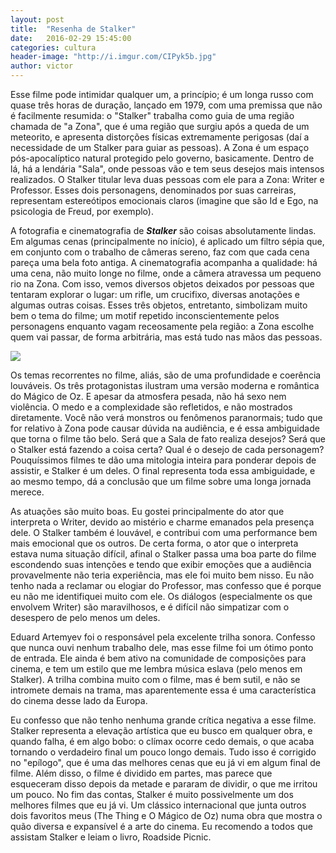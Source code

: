 ```yaml
---
layout: post
title:  "Resenha de Stalker"
date:   2016-02-29 15:45:00
categories: cultura
header-image: "http://i.imgur.com/CIPyk5b.jpg"
author: victor
---
```

Esse filme pode intimidar qualquer um, a princípio; é um longa russo com quase três horas de duração, lançado em 1979, com uma premissa que não é facilmente resumida: o "Stalker" trabalha como guia de uma região chamada de "a Zona", que é uma região que surgiu após a queda de um meteorito, e apresenta distorções físicas extremamente perigosas (daí a necessidade de um Stalker para guiar as pessoas). A Zona é um espaço pós-apocalíptico natural protegido pelo governo, basicamente. Dentro de lá, há a lendária "Sala", onde pessoas vão e tem seus desejos mais intensos realizados. O Stalker titular leva duas pessoas com ele para a Zona: Writer e Professor. Esses dois personagens, denominados por suas carreiras, representam estereótipos emocionais claros (imagine que são Id e Ego, na psicologia de Freud, por exemplo).

<!--break-->

A fotografia e cinematografia de ***Stalker*** são coisas absolutamente lindas. Em algumas cenas (principalmente no início), é aplicado um filtro sépia que, em conjunto com o trabalho de câmeras sereno, faz com que cada cena pareça uma bela foto antiga. A cinematografia acompanha a qualidade: há uma cena, não muito longe no filme, onde a câmera atravessa um pequeno rio na Zona. Com isso, vemos diversos objetos deixados por pessoas que tentaram explorar o lugar: um rifle, um crucifixo, diversas anotações e algumas outras coisas. Esses três objetos, entretanto, simbolizam muito bem o tema do filme; um motif repetido inconscientemente pelos personagens enquanto vagam receosamente pela região: a Zona escolhe quem vai passar, de forma arbitrária, mas está tudo nas mãos das pessoas.

![](http://i.imgur.com/BJOeYlB.jpg)

Os temas recorrentes no filme, aliás, são de uma profundidade e coerência louváveis. Os três protagonistas ilustram uma versão moderna e romântica do Mágico de Oz. E apesar da atmosfera pesada, não há sexo nem violência. O medo e a complexidade são refletidos, e não mostrados diretamente. Você não verá monstros ou fenômenos paranormais; tudo que for relativo à Zona pode causar dúvida na audiência, e é essa ambiguidade que torna o filme tão belo. Será que a Sala de fato realiza desejos? Será que o Stalker está fazendo a coisa certa? Qual é o desejo de cada personagem? Pouquíssimos filmes te dão uma mitologia inteira para ponderar depois de assistir, e Stalker é um deles. O final representa toda essa ambiguidade, e ao mesmo tempo, dá a conclusão que um filme sobre uma longa jornada merece.

As atuações são muito boas. Eu gostei principalmente do ator que interpreta o Writer, devido ao mistério e charme emanados pela presença dele. O Stalker também é louvável, e contribui com uma performance bem mais emocional que os outros. De certa forma, o ator que o interpreta estava numa situação difícil, afinal o Stalker passa uma boa parte do filme escondendo suas intenções e tendo que exibir emoções que a audiência provavelmente não teria experiência, mas ele foi muito bem nisso. Eu não tenho nada a reclamar ou elogiar do Professor, mas confesso que é porque eu não me identifiquei muito com ele. Os diálogos (especialmente os que envolvem Writer) são maravilhosos, e é difícil não simpatizar com o desespero de pelo menos um deles.

Eduard Artemyev foi o responsável pela excelente trilha sonora. Confesso que nunca ouvi nenhum trabalho dele, mas esse filme foi um ótimo ponto de entrada. Ele ainda é bem ativo na comunidade de composições para cinema, e tem um estilo que me lembra música eslava (pelo menos em Stalker). A trilha combina muito com o filme, mas é bem sutil, e não se intromete demais na trama, mas aparentemente essa é uma característica do cinema desse lado da Europa.

Eu confesso que não tenho nenhuma grande crítica negativa a esse filme. Stalker representa a elevação artística que eu busco em qualquer obra, e quando falha, é em algo bobo: o clímax ocorre cedo demais, o que acaba tornando o verdadeiro final um pouco longo demais. Tudo isso é corrigido no "epílogo", que é uma das melhores cenas que eu já vi em algum final de filme. Além disso, o filme é dividido em partes, mas parece que esqueceram disso depois da metade e pararam de dividir, o que me irritou um pouco.
No fim das contas, Stalker é muito possivelmente um dos melhores filmes que eu já vi. Um clássico internacional que junta outros dois favoritos meus (The Thing e O Mágico de Oz) numa obra que mostra o quão diversa e expansível é a arte do cinema. Eu recomendo a todos que assistam Stalker e leiam o livro, Roadside Picnic.
